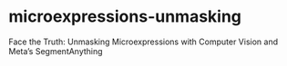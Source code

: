 # microexpressions-unmasking
Face the Truth: Unmasking Microexpressions with Computer Vision and Meta’s SegmentAnything
